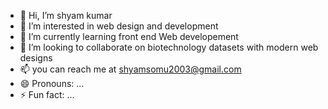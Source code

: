 - 👋 Hi, I’m shyam kumar
- 👀 I’m interested in web design and development
- 🌱 I’m currently learning  front end Web developement
- 💞️ I’m looking to collaborate on biotechnology datasets with modern web designs
- 📫 you can reach me at shyamsomu2003@gmail.com
- 😄 Pronouns: ...
- ⚡ Fun fact: ...

<!---
shyamkumar-2003/shyamkumar-2003 is a ✨ special ✨ repository because its `README.md` (this file) appears on your GitHub profile.
You can click the Preview link to take a look at your changes.
--->

